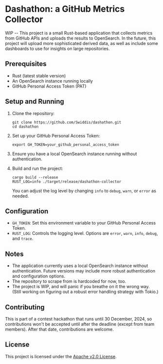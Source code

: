 # Dashathon: a GitHub Metrics Collector

WIP -- This project is a small Rust-based application that collects metrics from GitHub APIs and
uploads the results to OpenSearch. In the future, this project will upload more sophisticated
derived data, as well as include some dashboards to use for insights on large repositories.

## Prerequisites

- Rust (latest stable version)
- An OpenSearch instance running locally
- GitHub Personal Access Token (PAT)

## Setup and Running

1. Clone the repository:
   ```
   git clone https://github.com/Swiddis/dashathon.git
   cd dashathon
   ```

2. Set up your GitHub Personal Access Token:
   ```
   export GH_TOKEN=your_github_personal_access_token
   ```

3. Ensure you have a local OpenSearch instance running without authentication.

4. Build and run the project:
   ```
   cargo build --release
   RUST_LOG=info ./target/release/dashathon-collector
   ```

   You can adjust the log level by changing `info` to `debug`, `warn`, or `error` as needed.

## Configuration

- `GH_TOKEN`: Set this environment variable to your GitHub Personal Access Token.
- `RUST_LOG`: Controls the logging level. Options are `error`, `warn`, `info`, `debug`, and `trace`.

## Notes

- The application currently uses a local OpenSearch instance without authentication. Future versions
  may include more robust authentication and configuration options.
- The repository to scrape from is hardcoded for now, too.
- The project is WIP, and will panic if you breathe on it the wrong way. (Still working on figuring
  out a robust error handling strategy with Tokio.)

## Contributing

This is part of a contest hackathon that runs until 30 December, 2024, so contributions won't be
accepted until after the deadline (except from team members). After that date, contributions are
welcome.

## License

This project is licensed under the [Apache v2.0 License](LICENSE.txt).
